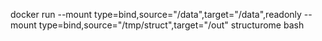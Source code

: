 docker  run   --mount type=bind,source="/data",target="/data",readonly --mount type=bind,source="/tmp/struct",target="/out"  structurome bash
